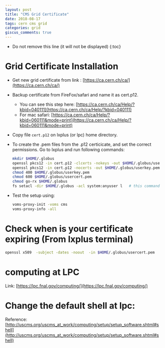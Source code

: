```yaml
---
layout: post
title: "CMS Grid Certificate"
date: 2018-08-17
tags: cern cms grid
categories: grid
giscus_comments: true
---
```


- Do not remove this line (it will not be displayed)
  {:toc}

# Grid Certificate Installation

- Get new grid certificate from link : [https://ca.cern.ch/ca/](https://ca.cern.ch/ca/)

- Backup certificate from FireFox/safari and name it as cert.p12.

  - You can see this step here: [https://ca.cern.ch/ca/Help/?kbid=040111](https://ca.cern.ch/ca/Help/?kbid=040111)
  - For mac safari: [https://ca.cern.ch/ca/Help/?kbid=060111&mode=print](https://ca.cern.ch/ca/Help/?kbid=060111&mode=print)

- Copy file `cert.p12` on lxplus (or lpc) home directory.

- To create the .pem files from the .p12 certicicate, and set the correct permissions. Go to lxplus and run following commands:

  ```bash
  mkdir $HOME/.globus
  openssl pkcs12 -in cert.p12 -clcerts -nokeys -out $HOME/.globus/usercert.pem
  openssl pkcs12 -in cert.p12 -nocerts -out $HOME/.globus/userkey.pem
  chmod 400 $HOME/.globus/userkey.pem
  chmod 600 $HOME/.globus/usercert.pem
  chmod go-rx $HOME/.globus
  fs setacl -dir $HOME/.globus -acl system:anyuser l   # this command will work on lxplus  only
  ```

- Test the setup using:

  ```bash
  voms-proxy-init -voms cms
  voms-proxy-info -all
  ```

# Check when is your certificate expiring (From lxplus terminal)

```bash
openssl x509  -subject -dates -noout  -in $HOME/.globus/usercert.pem
```

# computing at LPC

Link: [https://lpc.fnal.gov/computing/](https://lpc.fnal.gov/computing/)

# Change the default shell at lpc:

Reference: [http://uscms.org/uscms_at_work/computing/setup/setup_software.shtml#shell](http://uscms.org/uscms_at_work/computing/setup/setup_software.shtml#shell)
